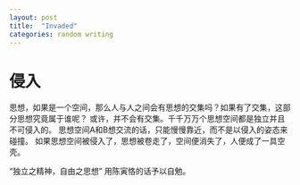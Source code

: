 ```yaml
---
layout: post
title:  "Invaded"
categories: random writing
---
```

# 侵入

思想，如果是一个空间，那么人与人之间会有思想的交集吗？如果有了交集，这部分思想究竟属于谁呢？
或许，并不会有交集。千千万万个思想空间都是独立并且不可侵入的。
思想空间A和B想交流的话，只能慢慢靠近，而不是以侵入的姿态来碰撞。
如果思想空间被侵入了，思想被卷走了，空间便消失了，人便成了一具空壳。

“独立之精神，自由之思想”
用陈寅恪的话予以自勉。

